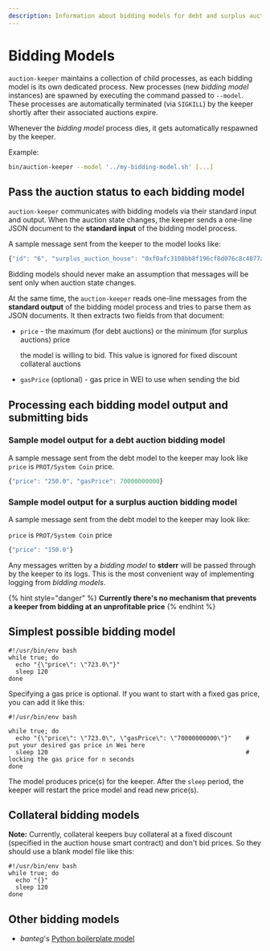 ```yaml
---
description: Information about bidding models for debt and surplus auction keepers
---
```


# Bidding Models

`auction-keeper` maintains a collection of child processes, as each bidding model is its own dedicated process. New processes \(new _bidding model_ instances\) are spawned by executing the command passed to `--model`. These processes are automatically terminated \(via `SIGKILL`\) by the keeper shortly after their associated auctions expire.

Whenever the _bidding model_ process dies, it gets automatically respawned by the keeper.

Example:

```bash
bin/auction-keeper --model '../my-bidding-model.sh' [...]
```

## Pass the auction status to each bidding model

`auction-keeper` communicates with bidding models via their standard input and output. When the auction state changes, the keeper sends a one-line JSON document to the **standard input** of the bidding model process.

A sample message sent from the keeper to the model looks like:

```javascript
{"id": "6", "surplus_auction_house": "0xf0afc3108bb8f196cf8d076c8c4877a4c53d4e7c", "bid_amount": "7.142857142857142857", "amount_to_sell": "10000.000000000000000000", "bid_increase": "1.050000000000000000", "high_bidder": "0x00531a10c4fbd906313768d277585292aa7c923a", "era": 1530530620, "bid_expiry": 1530541420, "auction_deadline": 1531135256, "price": "1400.000000000000000028"}
```

Bidding models should never make an assumption that messages will be sent only when auction state changes.

At the same time, the `auction-keeper` reads one-line messages from the **standard output** of the bidding model process and tries to parse them as JSON documents. It then extracts two fields from that document:

* `price` - the maximum \(for debt auctions\) or the minimum \(for surplus auctions\) price

  the model is willing to bid. This value is ignored for fixed discount collateral auctions

* `gasPrice` \(optional\) - gas price in WEI to use when sending the bid

## Processing each bidding model output and submitting bids

### Sample model output for a debt auction bidding model

A sample message sent from the debt model to the keeper may look like `price` is `PROT/System Coin` price.

```javascript
{"price": "250.0", "gasPrice": 70000000000}
```

### Sample model output for a surplus auction bidding model

A sample message sent from the debt model to the keeper may look like:

`price` is `PROT/System Coin` price

```javascript
{"price": "150.0"}
```

Any messages written by a _bidding model_ to **stderr** will be passed through by the keeper to its logs. This is the most convenient way of implementing logging from _bidding models_.

{% hint style="danger" %}
**Currently there's no mechanism that prevents a keeper from bidding at an unprofitable price**
{% endhint %}

## Simplest possible bidding model

```text
#!/usr/bin/env bash
while true; do
  echo "{\"price\": \"723.0\"}"
  sleep 120                   
done
```

Specifying a gas price is optional. If you want to start with a fixed gas price, you can add it like this:

```text
#!/usr/bin/env bash

while true; do
  echo "{\"price\": \"723.0\", \"gasPrice\": \"70000000000\"}"    # put your desired gas price in Wei here
  sleep 120                                                       # locking the gas price for n seconds
done
```

The model produces price\(s\) for the keeper. After the `sleep` period, the keeper will restart the price model and read new price\(s\).

## Collateral bidding models

**Note:** Currently, collateral keepers buy collateral at a fixed discount \(specified in the auction house smart contract\) and don't bid prices. So they should use a blank model file like this:

```text
#!/usr/bin/env bash
while true; do
  echo "{}"
  sleep 120
done
```

## Other bidding models

* _banteg_'s [Python boilerplate model](https://gist.github.com/banteg/93808e6c0f1b9b6b470beaba5a140813)

